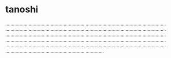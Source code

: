 # tanoshi
........................................................................................................................................................................................................................................................................................................................................................................................................................................................................................................................................................................................................................................................................................................................